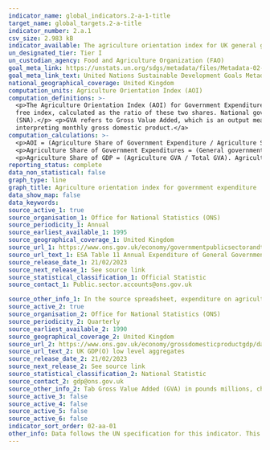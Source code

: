 ```yaml
---
indicator_name: global_indicators.2-a-1-title
target_name: global_targets.2-a-title
indicator_number: 2.a.1
csv_size: 2.983 kB
indicator_available: The agriculture orientation index for UK general government expenditure
un_designated_tier: Tier I
un_custodian_agency: Food and Agriculture Organization (FAO)
goal_meta_link: https://unstats.un.org/sdgs/metadata/files/Metadata-02-0A-01.pdf
goal_meta_link_text: United Nations Sustainable Development Goals Metadata (PDF 223 KB)
national_geographical_coverage: United Kingdom
computation_units: Agriculture Orientation Index (AOI)
computation_definitions: >-
  <p>The Agriculture Orientation Index (AOI) for Government Expenditures is defined as the Agriculture Share of Government Expenditures, divided by the Agriculture Share of GDP, where Agriculture refers to the agriculture, forestry, fishing and hunting sector. The measure is a currency-
  free index, calculated as the ratio of these two shares. National governments are requested to compile Government Expenditures according to the international Classification of Functions of Government (COFOG) codes, and Agriculture Share of GDP according to the System of National Accounts
  (SNA).</p> <p>GVA refers to Gross Value Added, which is an output measure of Gross Domestic Product (GDP). For more information refer to <a href='https://www.ons.gov.uk/economy/grossdomesticproductgdp/methodologies/aguidetointerpretingmonthlygrossdomesticproduct#gva-or-gdp'>A guide to
  interpreting monthly gross domestic product.</a>
computation_calculations: >-
  <p>AOI = (Agriculture Share of Government Expenditure / Agriculture Share of GDP), where - </p>
  <p>Agriculture Share of Government Expenditures = (General government expenditure on agriculture / Total general government expenditure). This information can be found in Source 1. </p>
  <p>Agriculture Share of GDP = (Agriculture GVA / Total GVA). Agriculture refers to the Division A of ISIC Rev 4 (Agriculture, forestry, fishing and hunting). This information can be found in Source 2.</p>
reporting_status: complete
data_non_statistical: false
graph_type: line
graph_title: Agriculture orientation index for government expenditure
data_show_map: false
data_keywords:
source_active_1: true
source_organisation_1: Office for National Statistics (ONS)
source_periodicity_1: Annual
source_earliest_available_1: 1995
source_geographical_coverage_1: United Kingdom
source_url_1: https://www.ons.gov.uk/economy/governmentpublicsectorandtaxes/publicspending/datasets/esatable11annualexpenditureofgeneralgovernment
source_url_text_1: ESA Table 11 Annual Expenditure of General Government
source_release_date_1: 21/02/2023
source_next_release_1: See source link
source_statistical_classification_1: Official Statistic
source_contact_1: Public.sector.accounts@ons.gov.uk

source_other_info_1: In the source spreadsheet, expenditure on agriculture corresponds to OTE Total government expenditure for EXPENDITURE =  GF0402. Total general government expenditure corresponds to OTE Total government expenditure for EXPENDITURE =  _T
source_active_2: true
source_organisation_2: Office for National Statistics (ONS)
source_periodicity_2: Quarterly
source_earliest_available_2: 1990
source_geographical_coverage_2: United Kingdom
source_url_2: https://www.ons.gov.uk/economy/grossdomesticproductgdp/datasets/ukgdpolowlevelaggregates
source_url_text_2: UK GDP(O) low level aggregates
source_release_date_2: 21/02/2023
source_next_release_2: See source link
source_statistical_classification_2: National Statistic
source_contact_2: gdp@ons.gov.uk
source_other_info_2: Tab Gross Value Added (GVA) in pounds millions, chained volume measures, UK, seasonally adjusted. Use annual data columns for Total GVA and A Agriculture. <br>Please note, this source is published quarterly, but the indicator is updated annually.
source_active_3: false
source_active_4: false
source_active_5: false
source_active_6: false
indicator_sort_order: 02-aa-01
other_info: Data follows the UN specification for this indicator. This indicator has not been identified in collaboration with topic experts.
---
```

